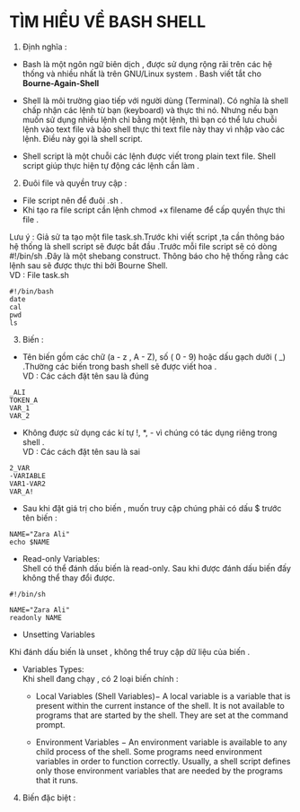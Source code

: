 # TÌM HIỂU VỀ BASH SHELL  
1. Định nghĩa :  
- Bash là một ngôn ngữ biên dịch , được sử dụng rộng rãi trên các hệ thống và nhiều nhất là trên GNU/Linux system . Bash viết tắt cho **Bourne-Again-Shell** 
- Shell là môi trường giao tiếp với người dùng (Terminal). Có nghĩa là shell chấp nhận các lệnh từ bạn (keyboard) và thực thi nó. Nhưng nếu bạn muốn sử dụng nhiều lệnh chỉ bằng một lệnh, thì bạn có thể lưu chuỗi lệnh vào text file và bảo shell thực thi text file này thay vì nhập vào các lệnh. Điều này gọi là shell script.

- Shell script là một chuỗi các lệnh được viết trong plain text file. Shell script giúp thực hiện tự động các lệnh cần làm .

2. Đuôi file và quyền truy cập :  
 - File script nên để đuôi .sh .  
- Khi tạo ra file script cần lệnh chmod +x filename để cấp quyền thực thi file .  

Lưu ý : Giả sử ta tạo một file task.sh.Trước khi viết script ,ta cần thông báo hệ thống là shell script sẽ được bắt đầu .Trước mỗi file script sẽ có dòng #!/bin/sh .Đây là một shebang construct. Thông báo cho hệ thống rằng các lệnh sau sẽ được thực thi bởi Bourne Shell.   
VD : File task.sh  
```
#!/bin/bash
date
cal
pwd
ls

```

3. Biến :  
- Tên biến gồm các chữ  (a - z , A - Z), số  ( 0 - 9) hoặc dấu gạch dưỡi ( _) .Thường  các biến trong bash shell sẽ được viết hoa  .   
VD :  Các cách đặt tên sau là đúng  
```
_ALI
TOKEN_A
VAR_1
VAR_2
``` 

- Không được sử dụng các kí tự  !, *, - vì chúng có tác dụng riêng trong shell .   
VD : Các cách đặt tên sau là sai 
```
2_VAR
-VARIABLE
VAR1-VAR2
VAR_A!
```

- Sau khi đặt giá trị cho biến , muốn truy cập chúng phải có dấu $ trước tên biến : 
```
NAME="Zara Ali"
echo $NAME
``` 


-  Read-only Variables:   
Shell có thể đánh dấu biến là read-only. Sau khi được đánh dấu biến đấy không thể thay đổi được.

```
#!/bin/sh

NAME="Zara Ali"
readonly NAME
```
- Unsetting Variables

Khi đánh dấu biến là unset , không thể truy cập dữ liệu của biến .  
- Variables Types:  
Khi shell đang chạy , có 2 loại biến chính :

    - Local Variables (Shell Variables)− A local variable is a variable that is present within the current instance of the shell. It is not available to programs that are started by the shell. They are set at the command prompt.

    - Environment Variables − An environment variable is available to any child process of the shell. Some programs need environment variables in order to function correctly. Usually, a shell script defines only those environment variables that are needed by the programs that it runs.


4. Biến đặc biệt :  

